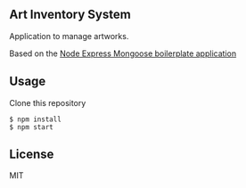 ## Art Inventory System

Application to manage artworks.

Based on the [Node Express Mongoose boilerplate application](https://github.com/madhums/node-express-mongoose/)

## Usage

Clone this repository

    $ npm install
    $ npm start

## License

MIT
